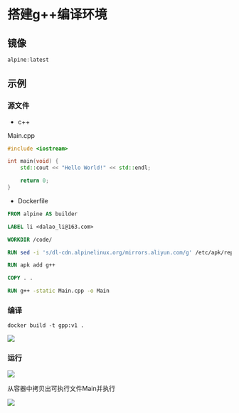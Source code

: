 <!--
 * @Description: 
 * @Version: 1.0
 * @Author: dalao
 * @Email: dalao_li@163.com
 * @Date: 2023-02-07 00:12:47
 * @LastEditors: daLao
 * @LastEditTime: 2023-04-13 18:01:57
-->

# 搭建g++编译环境


## 镜像

```c
alpine:latest
```

## 示例


### 源文件

- c++

Main.cpp

```c++
#include <iostream>

int main(void) {
    std::cout << "Hello World!" << std::endl;

    return 0;
}
```

- Dockerfile

```dockerfile
FROM alpine AS builder

LABEL li <dalao_li@163.com>

WORKDIR /code/

RUN sed -i 's/dl-cdn.alpinelinux.org/mirrors.aliyun.com/g' /etc/apk/repositories

RUN apk add g++

COPY . .

RUN g++ -static Main.cpp -o Main
```


### 编译

```
docker build -t gpp:v1 .
```

![](https://cdn.hurra.ltd/img/20230207002040.png)



### 运行

![](https://cdn.hurra.ltd/img/20230207002122.png)

从容器中拷贝出可执行文件Main并执行

![](https://cdn.hurra.ltd/img/20230207002230.png)

